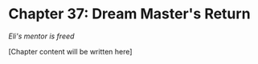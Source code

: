 # Chapter 37: Dream Master's Return

*Eli's mentor is freed*

[Chapter content will be written here]